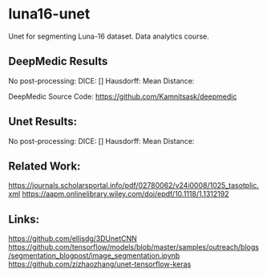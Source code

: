 # luna16-unet
Unet for segmenting Luna-16 dataset. Data analytics course.

DeepMedic Results
---------------------
No post-processing:
DICE: []
Hausdorff:
Mean Distance:

DeepMedic Source Code:
https://github.com/Kamnitsask/deepmedic

Unet Results:
--------------------
No post-processing:
DICE: []
Hausdorff:
Mean Distance:

Related Work:
--------------------
https://journals.scholarsportal.info/pdf/02780062/v24i0008/1025_tasotplic.xml
https://aapm.onlinelibrary.wiley.com/doi/epdf/10.1118/1.1312192

Links:
---------------------
https://github.com/ellisdg/3DUnetCNN
https://github.com/tensorflow/models/blob/master/samples/outreach/blogs/segmentation_blogpost/image_segmentation.ipynb
https://github.com/zizhaozhang/unet-tensorflow-keras
